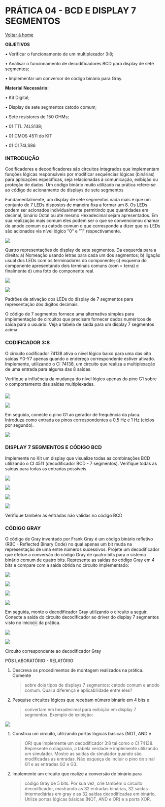 <script>
  MathJax = {
    tex: {inlineMath: [['$', '$'], ['\\(', '\\)']]}
  };
  </script>
  <script id="MathJax-script" async src="https://cdn.jsdelivr.net/npm/mathjax@3/es5/tex-chtml.js"></script>
  
   <script src="https://cdn.jsdelivr.net/npm/mermaid@8.4.0/dist/mermaid.min.js"></script>
 <script>mermaid.initialize({startOnLoad:true});</script>


# PRÁTICA 04 - BCD E DISPLAY 7 SEGMENTOS

[Voltar à home](../)

**OBJETIVOS**

• Verificar o funcionamento de um multiplexador 3:8;

• Analisar o funcionamento de decodificadores BCD para display de sete
segmentos;

• Implementar um conversor de código binário para Gray.

**Material Necessário:**

• Kit Digital;

• Display de sete segmentos catodo comum;

• Sete resistores de 150 OHMs;

• 01 TTL 74LS138;

• 01 CMOS 4511 do KIT

• 01 CI 74LS86

### INTRODUÇÃO

Codificadores e decodificadores são circuitos integrados que implementam
funções lógicas responsáveis por modificar sequências lógicas (binárias)
para aplicações específicas, seja relacionadas à comunicação, exibição
ou proteção de dados. Um código binário muito utilizado na prática
refere-se ao código de acionamento de displays de sete segmentos

Fundamentalmente, um display de sete segmentos nada mais é que um
conjunto de 7 LEDs dispostos de maneira fixa a formar um 8. Os LEDs
podem ser acionados individualmente permitindo que quantidades em
decimal, binário Octal ou até mesmo Hexadecimal sejam apresentados. Em
sua realização mais comum eles podem ser o que se convencionou chamar de
anodo comum ou catodo comum o que corresponde a dizer que os LEDs são
acionados via nı́vel lógico "0" e "1" respectivamente.

![](./pr04/media/image12.png)

Quatro representações do display de sete segmentos. Da esquerda para a
direita: a) Nomeação usando letras para cada um dos segmentos; b)
ligação usual dos LEDs com os terminadores do componente; c) esquema do
componente apresentando dois terminais comuns (com = terra) e finalmente
d) uma foto do componente real.

![](./pr04/media/image11.png)

![](./pr04/media/image14.png)

Padrões de ativação dos LEDs do display de 7 segmentos para
representação dos dı́gitos decimais.

O código de 7 segmentos fornece uma alternativa simples para
implementação de circuitos que precisam fornecer dados numéricos de
saı́da para o usuário. Veja a tabela de saída para um display 7 segmentos
acima:

### CODIFICADOR 3:8

O circuito codificador 74138 ativa o nível lógico baixo para uma das
oito saídas Y0-Y7 apenas quando o endereço correspondente estiver
ativado. Implemente, utilizando o CI 74138, um circuito que realiza a
multiplexação de uma entrada para alguma das 8 saídas.

Verifique a influência da mudança do nível lógico apenas do pino G1
sobre o comportamento das saídas multiplexadas.

### 
![](./pr04/media/image5.png)

![](./pr04/media/image2.png)

Em seguida, conecte o pino G1 ao gerador de frequência da placa.
Introduza como entrada os pinos correspondentes a 0,5 Hz e 1 Hz (ciclos
por segundo).

![](./pr04/media/image13.png)

### DISPLAY 7 SEGMENTOS E CÓDIGO BCD

Implemente no Kit um display que visualize todas as combinações BCD
utilizando o CI 4511 (decodificador BCD - 7 segmentos). Verifique todas
as saı́das para todas as entradas possı́veis.

![](./pr04/media/image19.png)

![](./pr04/media/image17.png)

![](./pr04/media/image9.png)

![](./pr04/media/image10.png)

Verifique também as entradas não válidas no código BCD

### CÓDIGO GRAY

O código de Gray inventado por Frank Gray é um código binário refletivo
(RBC - Reflected Binary Code) no qual apenas um bit muda na
representação de uma entre números sucessivos. Projete um decodificador
que efetue a conversão do código Gray de quatro bits para o sistema
binário comum de quatro bits. Represente as saídas do código Gray em 4
bits e compare com a saída obtida no circuito implementado:

![](./pr04/media/image4.png)

![](./pr04/media/image3.png)

![](./pr04/media/image8.png)

![](./pr04/media/image8.png)

Em seguida, monte o decodificador Gray utilizando o circuito a seguir.
Conecte a saída do circuito decodificador ao driver do display 7
segmentos visto no início￼ da prática.

![](./pr04/media/image6.png)

![](./pr04/media/image15.png)

Circuito correspondente ao decodificador Gray

PÓS LABORATÓRIO - RELATÓRIO

1.  Descreva os procedimentos de montagem realizados na prática. Comente
    > sobre dois tipos de displays 7 segmentos: catodo comum e anodo
    > comum. Qual a diferença e aplicabilidade entre eles?

2.  Pesquise circuitos lógicos que recebam número binário em 4 bits e
    > convertam em hexadecimal para exibição em display 7 segmentos.
    > Exemplo de exibição:

![](./pr04/media/image7.png)

1.  Construa um circuito, utilizando portas lógicas básicas (NOT, AND e
    > OR) que implemente um decodificador 3:8 tal como o CI 74138.
    > Represente o diagrama, a tabela verdade e implemente utilizando um
    > simulador. Mostre as saídas do simulador quando são modificadas as
    > entradas. Não esqueça de incluir o pino de sinal G1 e as entradas
    > G2 e G3.

2.  Implemente um circuito que realize a conversão de binário para
    > código Gray de 5 bits. Por sua vez, crie também o circuito
    > decodificador, mostrando as 32 entradas binárias, 32 saídas
    > intermediárias em gray e as 32 saídas decodificadas em binário.
    > Utilize portas lógicas básicas (NOT, AND e OR) e a porta XOR.


